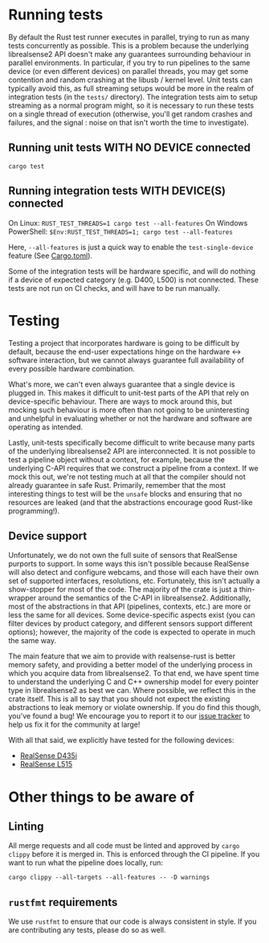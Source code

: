 # Running tests

By default the Rust test runner executes in parallel, trying to run as many tests concurrently as possible. This is a
problem because the underlying librealsense2 API doesn't make any guarantees surrounding behaviour in parallel
environments. In particular, if you try to run pipelines to the same device (or even different devices) on parallel
threads, you may get some contention and random crashing at the libusb / kernel level. Unit tests can typically avoid
this, as full streaming setups would be more in the realm of integration tests (in the `tests/` directory). The
integration tests aim to setup streaming as a normal program might, so it is necessary to run these tests on a single
thread of execution (otherwise, you'll get random crashes and failures, and the signal : noise on that isn't worth the
time to investigate).

## Running unit tests WITH NO DEVICE connected

`cargo test`

## Running integration tests WITH DEVICE(S) connected

On Linux: `RUST_TEST_THREADS=1 cargo test --all-features`
On Windows PowerShell: `$Env:RUST_TEST_THREADS=1; cargo test --all-features`

Here, `--all-features` is just a quick way to enable the `test-single-device` feature (See [Cargo.toml](Cargo.toml)).

Some of the integration tests will be hardware specific, and will do nothing if a device of expected category (e.g.
D400, L500) is not connected. These tests are not run on CI checks, and will have to be run manually.

# Testing

Testing a project that incorporates hardware is going to be difficult by default, because the end-user expectations
hinge on the hardware <-> software interaction, but we cannot always guarantee full availability of every possible
hardware combination.

What's more, we can't even always guarantee that a single device is plugged in. This makes it difficult to unit-test
parts of the API that rely on device-specific behaviour. There are ways to mock around this, but mocking such behaviour
is more often than not going to be uninteresting and unhelpful in evaluating whether or not the hardware and software
are operating as intended.

Lastly, unit-tests specifically become difficult to write because many parts of the underlying librealsense2 API are
interconnected. It is not possible to test a pipeline object without a context, for example, because the underlying
C-API requires that we construct a pipeline from a context. If we mock this out, we're not testing much at all that the
compiler should not already guarantee in safe Rust. Primarily, remember that the most interesting things to test will be
the `unsafe` blocks and ensuring that no resources are leaked (and that the abstractions encourage good Rust-like
programming!).

## Device support

Unfortunately, we do not own the full suite of sensors that RealSense purports to support. In some ways this isn't
possible because RealSense will also detect and configure webcams, and those will each have their own set of supported
interfaces, resolutions, etc. Fortunately, this isn't actually a show-stopper for most of the code. The majority of the
crate is just a thin-wrapper around the semantics of the C-API in librealsense2. Additionally, most of the abstractions
in that API (pipelines, contexts, etc.) are more or less the same for all devices. Some device-specific aspects exist
(you can filter devices by product category, and different sensors support different options); however, the majority of
the code is expected to operate in much the same way.

The main feature that we aim to provide with realsense-rust is better memory safety, and providing a better model of the
underlying process in which you acquire data from librealsense2. To that end, we have spent time to understand the
underlying C and C++ ownership model for every pointer type in librealsense2 as best we can. Where possible, we reflect
this in the crate itself. This is all to say that you should not expect the existing abstractions to leak memory or
violate ownership. If you do find this though, you've found a bug! We encourage you to report it to our [issue
tracker](https://gitlab.com/tangram-vision-oss/realsense-rust/-/issues) to help us fix it for the community at large!

With all that said, we explicitly have tested for the following devices:

- [RealSense D435i](https://www.intelrealsense.com/lidar-camera-l515/)
- [RealSense L515](https://www.intelrealsense.com/lidar-camera-l515/)


# Other things to be aware of

## Linting

All merge requests and all code must be linted and approved by `cargo clippy` before it is merged in. This is enforced
through the CI pipeline. If you want to run what the pipeline does locally, run:

```
cargo clippy --all-targets --all-features -- -D warnings
```

## `rustfmt` requirements

We use `rustfmt` to ensure that our code is always consistent in style. If you are contributing any tests, please do so
as well.
